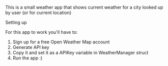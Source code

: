 This is a small weather app that shows current weather for a city looked up by user (or for current location)

Setting up

For this app to work you'll have to:
1) Sign up for a free Open Weather Map account
2) Generate API key
3) Copy it and set it as a APIKey variable in WeatherManager struct
4) Run the app :)
